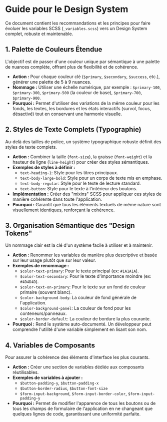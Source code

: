 # Guide pour le Design System

Ce document contient les recommandations et les principes pour faire évoluer les variables SCSS (`_variables.scss`) vers un Design System complet, robuste et maintenable.

## 1. Palette de Couleurs Étendue

L'objectif est de passer d'une couleur unique par sémantique à une palette de nuances complète, offrant plus de flexibilité et de cohérence.

-   **Action :** Pour chaque couleur clé (`$primary`, `$secondary`, `$success`, etc.), générer une palette de 5 à 9 nuances.
-   **Nommage :** Utiliser une échelle numérique, par exemple : `$primary-100`, `$primary-300`, `$primary-500` (la couleur de base), `$primary-700`, `$primary-900`.
-   **Pourquoi :** Permet d'utiliser des variations de la même couleur pour les fonds, les textes, les bordures et les états interactifs (survol, focus, désactivé) tout en conservant une harmonie visuelle.

## 2. Styles de Texte Complets (Typographie)

Au-delà des tailles de police, un système typographique robuste définit des styles de texte complets.

-   **Action :** Combiner la taille (`font-size`), la graisse (`font-weight`) et la hauteur de ligne (`line-height`) pour créer des styles sémantiques.
-   **Exemples de styles à définir :**
    -   `text-heading-1`: Style pour les titres principaux.
    -   `text-body-large-bold`: Style pour un corps de texte mis en emphase.
    -   `text-body-regular`: Style pour le texte de lecture standard.
    -   `text-button`: Style pour le texte à l'intérieur des boutons.
-   **Implémentation :** Créer des "mixins" SCSS pour appliquer ces styles de manière cohérente dans toute l'application.
-   **Pourquoi :** Garantit que tous les éléments textuels de même nature sont visuellement identiques, renforçant la cohérence.

## 3. Organisation Sémantique des "Design Tokens"

Un nommage clair est la clé d'un système facile à utiliser et à maintenir.

-   **Action :** Renommer les variables de manière plus descriptive et basée sur leur usage plutôt que sur leur valeur.
-   **Exemples de renommage :**
    -   `$color-text-primary`: Pour le texte principal (ex: `#1A1A1A`).
    -   `$color-text-secondary`: Pour le texte d'importance moindre (ex: `#4D4D4D`).
    -   `$color-text-on-primary`: Pour le texte sur un fond de couleur primaire (souvent blanc).
    -   `$color-background-body`: La couleur de fond générale de l'application.
    -   `$color-background-panel`: La couleur de fond pour les conteneurs/panneaux.
    -   `$color-border-default`: La couleur de bordure la plus courante.
-   **Pourquoi :** Rend le système auto-documenté. Un développeur peut comprendre l'utilité d'une variable simplement en lisant son nom.

## 4. Variables de Composants

Pour assurer la cohérence des éléments d'interface les plus courants.

-   **Action :** Créer une section de variables dédiée aux composants réutilisables.
-   **Exemples de variables à ajouter :**
    -   `$button-padding-y`, `$button-padding-x`
    -   `$button-border-radius`, `$button-font-size`
    -   `$form-input-background`, `$form-input-border-color`, `$form-input-padding-y`
-   **Pourquoi :** Permet de modifier l'apparence de tous les boutons ou de tous les champs de formulaire de l'application en ne changeant que quelques lignes de code, garantissant une uniformité parfaite.
